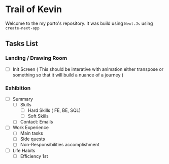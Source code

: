 # Trail of Kevin

Welcome to the my porto's repository.
It was build using `Next.Js` using `create-next-app`

## Tasks List

### Landing / Drawing Room

- [ ] Init Screen ( This should be interative with animation either transpose or something so that it will build a nuance of a journey )

### Exhibition

- [ ] Summary
  - [ ] Skills
    - [ ] Hard Skills ( FE, BE, SQL)
    - [ ] Soft Skiils
  - [ ] Contact: Emails
- [ ] Work Experience
  - [ ] Main tasks
  - [ ] Side quests
  - [ ] Non-Responsibilities accomplishment
- [ ] Life Habits
  - [ ] Efficiency 1st

